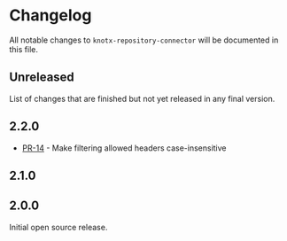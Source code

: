 # Changelog
All notable changes to `knotx-repository-connector` will be documented in this file.

## Unreleased
List of changes that are finished but not yet released in any final version.
                
## 2.2.0
- [PR-14](https://github.com/Knotx/knotx-repository-connector/pull/10) - Make filtering allowed headers case-insensitive

## 2.1.0

## 2.0.0
Initial open source release.
